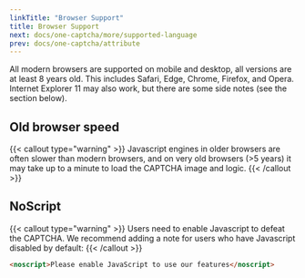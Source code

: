 ```yaml
---
linkTitle: "Browser Support"
title: Browser Support
next: docs/one-captcha/more/supported-language
prev: docs/one-captcha/attribute
---
```


All modern browsers are supported on mobile and desktop, all versions are at least 8 years old. This includes Safari, Edge, Chrome, Firefox, and Opera. Internet Explorer 11 may also work, but there are some side notes (see the section below).

## Old browser speed

{{< callout type="warning" >}}
Javascript engines in older browsers are often slower than modern browsers, and on very old browsers (>5 years) it may take up to a minute to load the CAPTCHA image and logic.
{{< /callout >}}

## NoScript

{{< callout type="warning" >}}
Users need to enable Javascript to defeat the CAPTCHA. We recommend adding a note for users who have Javascript disabled by default:
{{< /callout >}}

```html
<noscript>Please enable JavaScript to use our features</noscript>
```
